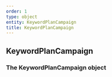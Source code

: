 ```yaml
---
order: 1
type: object
entity: KeywordPlanCampaign
title: KeywordPlanCampaign
---
```


## KeywordPlanCampaign

### The KeywordPlanCampaign object

